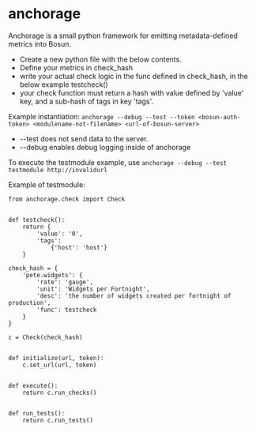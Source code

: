 anchorage
===============
Anchorage is a small python framework for emitting metadata-defined metrics into Bosun.


- Create a new python file with the below contents.  
- Define your metrics in check_hash
- write your actual check logic in the func defined in check_hash, in the below example testcheck()
- your check function must return a hash with value defined by 'value' key, and a sub-hash of tags in key 'tags'.

Example instantiation: `anchorage --debug --test --token <bosun-auth-token> <modulename-not-filename> <url-of-bosun-server>`

- --test does not send data to the server.
- --debug enables debug logging inside of anchorage


To execute the testmodule example, use `anchorage --debug --test testmodule http://invalidurl`

Example of testmodule:
```
from anchorage.check import Check


def testcheck():
    return {
        'value': '0',
        'tags':
            {'host': 'host'}
    }

check_hash = {
    'pete.widgets': {
        'rate': 'gauge',
        'unit': 'Widgets per Fortnight',
        'desc': 'the number of widgets created per fortnight of production',
        'func': testcheck
    }
}

c = Check(check_hash)


def initialize(url, token):
    c.set_url(url, token)


def execute():
    return c.run_checks()


def run_tests():
    return c.run_tests()
```
